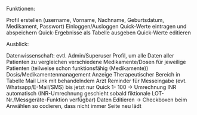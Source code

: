 Funktionen:

Profil erstellen (username, Vorname, Nachname, Geburtsdatum, Medikament, Passwort)
Einloggen/Ausloggen
Quick-Werte eintragen und abspeichern
Quick-Ergebnisse als Tabelle ausgeben
Quick-Werte editieren

Ausblick:

Datenwissenschaft: evtl. Admin/Superuser Profil, um alle Daten aller Patienten zu vergleichen
verschiedene Medikamente/Dosen für jeweilige Patienten (teilweise schon funktionsfähig (Medikamente))
Dosis/Medikamentenmanagement
Anzeige Therapeutischer Bereich in Tabelle
Mail Link mit behandelndem Arzt
Reminder für Messeingabe (evt. Whatsapp/E-Mail/SMS)
bis jetzt nur Quick 1- 100 -> Umrechnung INR automatisch (INR-Umrechnung geschieht sobald fiktionale LOT-Nr./Messgeräte-Funktion verfügbar)
Daten Editieren -> Checkboxen beim Anwählen so codieren, dass nicht immer Seite neu lädt
